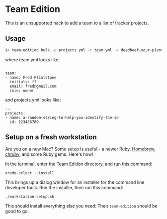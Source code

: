 # Team Edition

This is an unsupported hack to add a team to a list of tracker projects.

## Usage

``` bash
$> team-edition bulk -p projects.yml -t team.yml -a deadbeef-your-pivotal-tracker-api-key
```

where team.yml looks like:

    ---
    team:
    - name: Fred Flintstone
      initials: ff
      email: fred@gmail.com
      role: owner


and projects.yml looks like:

    ---
    projects:
    - name: a-random-string-to-help-you-identify-the-id
      id: 123456789


## Setup on a fresh workstation

Are you on a new Mac? Some setup is useful - a newer Ruby, [Homebrew,](https://brew.sh/) [chruby,](https://github.com/postmodern/chruby) and some Ruby gems. Here's how!

In the terminal, enter the Team Edition directory, and run this command:

```
xcode-select --install
```

This brings up a dialog window for an installer for the command line developer tools. Run the installer, then run this command:

```
./workstation-setup.sh
```

This should install everything else you need:  Then `team-edition` should be good to go.